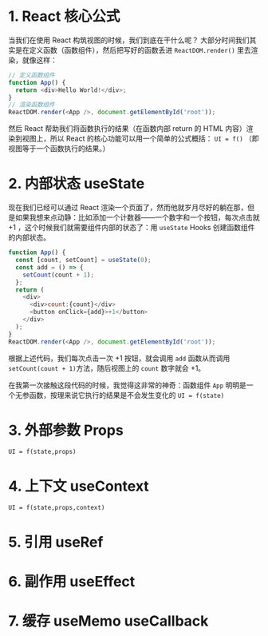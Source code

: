 # 1. React 核心公式

当我们在使用 React 构筑视图的时候，我们到底在干什么呢？
大部分时间我们其实是在定义函数（函数组件），然后把写好的函数丢进 `ReactDOM.render()` 里去渲染，就像这样：

```js
// 定义函数组件
function App() {
  return <div>Hello World!</div>;
}
// 渲染函数组件
ReactDOM.render(<App />, document.getElementById('root'));
```

然后 React 帮助我们将函数执行的结果（在函数内部 return 的 HTML 内容）渲染到视图上，所以 React 的核心功能可以用一个简单的公式概括：
`UI = f()`
（即视图等于一个函数执行的结果。）

# 2. 内部状态 useState

现在我们已经可以通过 React 渲染一个页面了，然而他就岁月尽好的躺在那，但是如果我想来点动静：比如添加一个计数器——一个数字和一个按钮，每次点击就 +1 ，这个时候我们就需要组件内部的状态了：用 `useState` Hooks 创建函数组件的内部状态。

```js
function App() {
  const [count, setCount] = useState(0);
  const add = () => {
    setCount(count + 1);
  };
  return (
    <div>
      <div>count:{count}</div>
      <button onClick={add}>+1</button>
    </div>
  );
}
ReactDOM.render(<App />, document.getElementById('root'));
```

根据上述代码，我们每次点击一次 +1 按钮，就会调用 `add` 函数从而调用 `setCount(count + 1)`方法，随后视图上的 `count` 数字就会 +1。

在我第一次接触这段代码的时候，我觉得这非常的神奇：函数组件 `App` 明明是一个无参函数，按理来说它执行的结果是不会发生变化的
`UI = f(state)`

# 3. 外部参数 Props

`UI = f(state,props)`

# 4. 上下文 useContext

`UI = f(state,props,context)`

# 5. 引用 useRef

# 6. 副作用 useEffect

# 7. 缓存 useMemo useCallback

